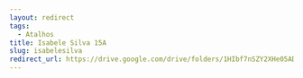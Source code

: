 ```yaml
---
layout: redirect
tags:
  - Atalhos
title: Isabele Silva 15A
slug: isabelesilva
redirect_url: https://drive.google.com/drive/folders/1HIbf7nSZY2XHe05ADaw-iEEDDmjOqZ8x?usp=drive_link
---
```

